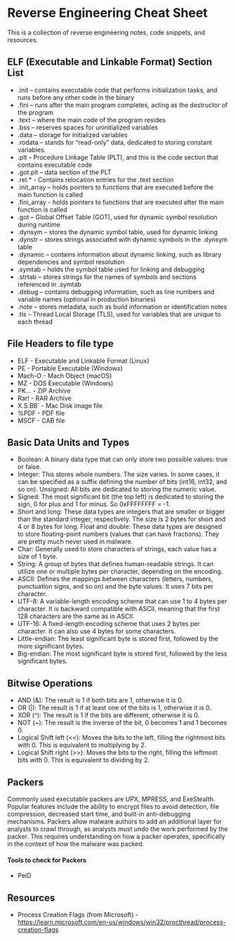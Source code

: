 # Reverse Engineering Cheat Sheet
This is a collection of reverse engineering notes, code snippets, and resources.

## ELF (Executable and Linkable Format) Section List
-	.init – contains executable code that performs initialization tasks, and runs before any other code in the binary
-	.fini – runs after the main program completes, acting as the destructor of the program
-	.text – where the main code of the program resides
-	.bss – reserves spaces for uninitialized variables
-	.data – storage for initialized variables
-	.rodata – stands for “read-only” data, dedicated to storing constant variables. 
-	.plt – Procedure Linkage Table (PLT), and this is the code section that contains executable code
-	.got.plt – data section of the PLT
-	.rel.* - Contains relocation entries for the .text section
-	.init_array – holds pointers to functions that are executed before the main function is called
-	.fini_array - holds pointers to functions that are executed after the main function is called
-	.got – Global Offset Table (GOT), used for dynamic symbol resolution during runtime
-	.dynsym – stores the dynamic symbol table, used for dynamic linking
-	.dynstr – stores strings associated with dynamic symbols in the .dynsym table
-	.dynamic – contains information about dynamic linking, such as library dependencies and symbol resolution
-	.symtab – holds the symbol table used for linking and debugging
-	.strtab – stores strings for the names of symbols and sections referenced in .symtab
-	.debug – contains debugging information, such as line numbers and variable names (optional in production binaries)
-	.note – stores metadata, such as build information or identification notes
-	.tls – Thread Local Storage (TLS), used for variables that are unique to each thread

## File Headers to file type
- ELF - Executable and Linkable Format (Linux)
- PE - Portable Executable (Windows)
- Mach-O - Mach Object (macOS)
- MZ - DOS Executable (Windows)
- PK... - ZIP Archive
- Rar! - RAR Archive
- X.S.BB` - Mac Disk image file
- %PDF - PDF file
- MSCF - CAB file

## Basic Data Units and Types
- Boolean: A binary data type that can only store two possible values: true or false. 
- Integer: This stores whole numbers. The size varies. In some cases, it can be specified as a suffix defining the number of bits (int16, int32, and so on). 
Unsigned: All bits are dedicated to storing the numeric value. 
- Signed: The most significant bit (the top left) is dedicated to storing the sign, 0 for plus and 1 for minus. So 0xFFFFFFFF = -1. 
- Short and long: These data types are integers that are smaller or bigger than the standard integer, respectively. The size is 2 bytes for short and 4 or 8 bytes for long. 
Float and double: These data types are designed to store floating-point numbers (values that can have fractions). They are pretty much never used in malware. 
- Char: Generally used to store characters of strings, each value has a size of 1 byte. 
- String: A group of bytes that defines human-readable strings. It can utilize one or multiple bytes per character, depending on the encoding. 
- ASCII: Defines the mappings between characters (letters, numbers, punctuation signs, and so on) and the byte values. It uses 7 bits per character.
- UTF-8: A variable-length encoding scheme that can use 1 to 4 bytes per character. It is backward compatible with ASCII, meaning that the first 128 characters are the same as in ASCII.
- UTF-16: A fixed-length encoding scheme that uses 2 bytes per character. It can also use 4 bytes for some characters.
- Little-endian: The least significant byte is stored first, followed by the more significant bytes.
- Big-endian: The most significant byte is stored first, followed by the less significant bytes.

## Bitwise Operations
- AND (&): The result is 1 if both bits are 1, otherwise it is 0.
- OR (|): The result is 1 if at least one of the bits is 1, otherwise it is 0.
- XOR (^): The result is 1 if the bits are different, otherwise it is 0.
- NOT (~): The result is the inverse of the bit, 0 becomes 1 and 1 becomes 0.
- Logical Shift left (<<): Moves the bits to the left, filling the rightmost bits with 0. This is equivalent to multiplying by 2.
- Logical Shift right (>>): Moves the bits to the right, filling the leftmost bits with 0. This is equivalent to dividing by 2.

## Packers
Commonly used executable packers are UPX, MPRESS, and ExeStealth. Popular features include the ability to encrypt files to avoid detection, file compression, decreased start time, and built-in anti-debugging mechanisms. Packers allow malware authors to add an additional layer for analysts to crawl through, as analysts must undo the work performed by the packer. This requires understanding on how a packer operates, specifically in the context of how the malware was packed.
#### Tools to check for Packers
- PeiD


 

## Resources
- Process Creation Flags (from Microsoft) - https://learn.microsoft.com/en-us/windows/win32/procthread/process-creation-flags